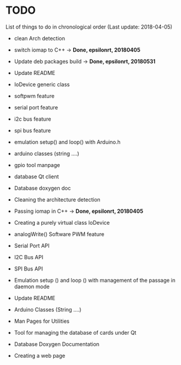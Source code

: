 # TODO

List of things to do in chronological order (Last update: 2018-04-05)

- clean Arch detection  
- switch iomap to C++ -> **Done, epsilonrt, 20180405**    
- Update deb packages build -> **Done, epsilonrt, 20180531**  
- Update README   
- IoDevice generic class  
- softpwm feature  
- serial port feature  
- i2c bus feature  
- spi bus feature  
- emulation setup() and loop() with Arduino.h  
- arduino classes (string ....)  
- gpio tool manpage  
- database Qt client  
- Database doxygen doc  

- Cleaning the architecture detection  
- Passing iomap in C++ -> **Done, epsilonrt, 20180405**   
- Creating a purely virtual class IoDevice  
- analogWrite() Software PWM feature
- Serial Port API  
- I2C Bus API  
- SPI Bus API  
- Emulation setup () and loop () with management of the passage in daemon mode  
- Update README  
- Arduino Classes (String ....)  
- Man Pages for Utilities  
- Tool for managing the database of cards under Qt  
- Database Doxygen Documentation  
- Creating a web page

